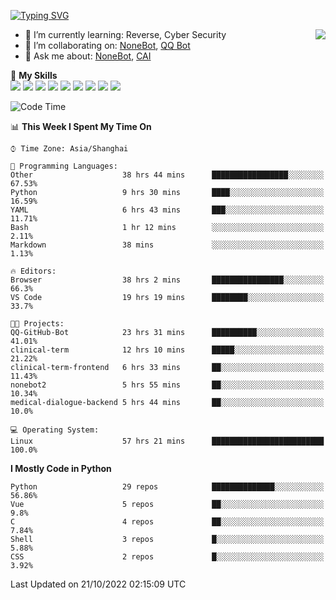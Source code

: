 [![Typing SVG](https://readme-typing-svg.herokuapp.com?size=25&duration=2500&color=8C43EA&vCenter=true&width=200&height=40&lines=Hi+there+%F0%9F%91%8B%F0%9F%8F%BB;I'm+yanyongyu)](https://git.io/typing-svg)

<a href="#">
  <img align="right" src="https://github-readme-stats.vercel.app/api?username=yanyongyu&count_private=true&show_icons=true&bg_color=15,f2f7fd,E0EAFC" />
</a>

- 🌱 I’m currently learning: Reverse, Cyber Security
- 👯 I’m collaborating on: [NoneBot](https://github.com/nonebot), [QQ Bot](https://github.com/Mrs4s/go-cqhttp)
- 💬 Ask me about: [NoneBot](https://github.com/nonebot), [CAI](https://github.com/cscs181/CAI)

🌟 **My Skills**  
![](https://img.shields.io/badge/-Python-3e74a2?style=flat-square&logo=Python&logoColor=fff)
![](https://img.shields.io/badge/-Node.js-339933?style=flat-square&logo=Node.js&logoColor=fff)
![](https://img.shields.io/badge/-Vue-4fc08d?style=flat-square&logo=Vue.js&logoColor=fff)
![](https://img.shields.io/badge/-React-2d98ce?style=flat-square&logo=React&logoColor=fff)
![](https://img.shields.io/badge/-Docker-2496ED?style=flat-square&logo=Docker&logoColor=fff)
![](https://img.shields.io/badge/-Linux-000000?style=flat-square&logo=Linux&logoColor=fff)
![](https://img.shields.io/badge/-MySQL-4479A1?style=flat-square&logo=MySQL&logoColor=fff)
![](https://img.shields.io/badge/-Redis-DC382D?style=flat-square&logo=Redis&logoColor=fff)
![](https://img.shields.io/badge/-MongoDB-47A248?style=flat-square&logo=MongoDB&logoColor=fff)

<!--START_SECTION:waka-->
![Code Time](http://img.shields.io/badge/Code%20Time-3%2C069%20hrs%201%20min-blue)

📊 **This Week I Spent My Time On** 

```text
⌚︎ Time Zone: Asia/Shanghai

💬 Programming Languages: 
Other                    38 hrs 44 mins      █████████████████░░░░░░░░   67.53% 
Python                   9 hrs 30 mins       ████░░░░░░░░░░░░░░░░░░░░░   16.59% 
YAML                     6 hrs 43 mins       ███░░░░░░░░░░░░░░░░░░░░░░   11.71% 
Bash                     1 hr 12 mins        ░░░░░░░░░░░░░░░░░░░░░░░░░   2.11% 
Markdown                 38 mins             ░░░░░░░░░░░░░░░░░░░░░░░░░   1.13%

🔥 Editors: 
Browser                  38 hrs 2 mins       ████████████████░░░░░░░░░   66.3% 
VS Code                  19 hrs 19 mins      ████████░░░░░░░░░░░░░░░░░   33.7%

🐱‍💻 Projects: 
QQ-GitHub-Bot            23 hrs 31 mins      ██████████░░░░░░░░░░░░░░░   41.01% 
clinical-term            12 hrs 10 mins      █████░░░░░░░░░░░░░░░░░░░░   21.22% 
clinical-term-frontend   6 hrs 33 mins       ██░░░░░░░░░░░░░░░░░░░░░░░   11.43% 
nonebot2                 5 hrs 55 mins       ██░░░░░░░░░░░░░░░░░░░░░░░   10.34% 
medical-dialogue-backend 5 hrs 44 mins       ██░░░░░░░░░░░░░░░░░░░░░░░   10.0%

💻 Operating System: 
Linux                    57 hrs 21 mins      █████████████████████████   100.0%

```

**I Mostly Code in Python** 

```text
Python                   29 repos            ██████████████░░░░░░░░░░░   56.86% 
Vue                      5 repos             ██░░░░░░░░░░░░░░░░░░░░░░░   9.8% 
C                        4 repos             ██░░░░░░░░░░░░░░░░░░░░░░░   7.84% 
Shell                    3 repos             █░░░░░░░░░░░░░░░░░░░░░░░░   5.88% 
CSS                      2 repos             █░░░░░░░░░░░░░░░░░░░░░░░░   3.92%

```



 Last Updated on 21/10/2022 02:15:09 UTC
<!--END_SECTION:waka-->
